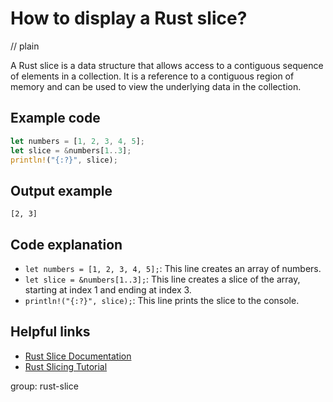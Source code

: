 # How to display a Rust slice?
// plain

A Rust slice is a data structure that allows access to a contiguous sequence of elements in a collection. It is a reference to a contiguous region of memory and can be used to view the underlying data in the collection.

## Example code

```rust
let numbers = [1, 2, 3, 4, 5];
let slice = &numbers[1..3];
println!("{:?}", slice);
```

## Output example

```
[2, 3]
```

## Code explanation

- `let numbers = [1, 2, 3, 4, 5];`: This line creates an array of numbers.
- `let slice = &numbers[1..3];`: This line creates a slice of the array, starting at index 1 and ending at index 3.
- `println!("{:?}", slice);`: This line prints the slice to the console.

## Helpful links
- [Rust Slice Documentation](https://doc.rust-lang.org/std/primitive.slice.html)
- [Rust Slicing Tutorial](https://doc.rust-lang.org/book/ch04-03-slices.html)

group: rust-slice